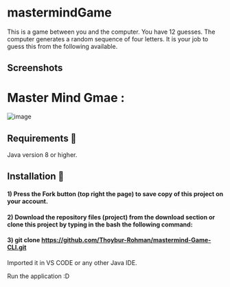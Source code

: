 # mastermindGame
This is a game between you and the computer.  You have 12 guesses.  The computer generates a random sequence of four letters.  It is your job to guess this from the following available.

## Screenshots
# Master Mind Gmae :

![image](https://user-images.githubusercontent.com/73062879/146305031-778be0dd-d0af-45ca-b037-8b0ea1d91235.png)

## Requirements 🔧
Java version 8 or higher.
## Installation 🔌
#### 1) Press the Fork button (top right the page) to save copy of this project on your account.

#### 2) Download the repository files (project) from the download section or clone this project by typing in the bash the following command:

#### 3) git clone https://github.com/Thoybur-Rohman/mastermind-Game-CLI.git
Imported it in VS CODE or any other Java IDE.

Run the application :D

